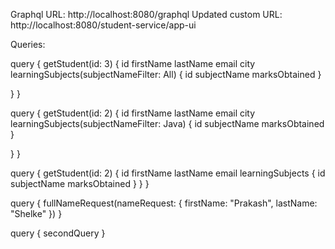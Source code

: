 Graphql URL: http://localhost:8080/graphql
Updated custom URL: http://localhost:8080/student-service/app-ui 

Queries:


query {
getStudent(id: 3) {
id
firstName
lastName
email
city
learningSubjects(subjectNameFilter: All) {
id
subjectName
marksObtained
}

}
}


query {
getStudent(id: 2) {
id
firstName
lastName
email
city
learningSubjects(subjectNameFilter: Java) {
id
subjectName
marksObtained
}

}
}


query {
getStudent(id: 2) {
id
firstName
lastName
email
learningSubjects {
id
subjectName
marksObtained
}
}
}



query {
fullNameRequest(nameRequest: { firstName: "Prakash", lastName: "Shelke" })
}

query {
secondQuery
}
